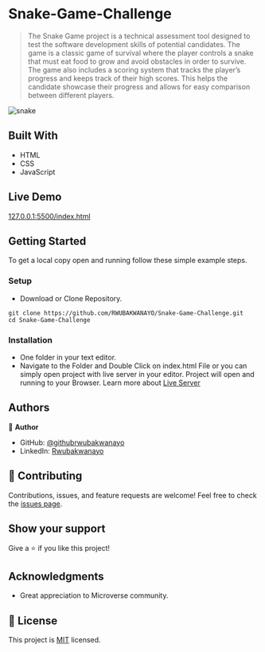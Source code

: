 # Snake-Game-Challenge

> The Snake Game project is a technical assessment tool designed to test the software development skills of potential candidates. The game is a classic game of survival where the player controls a snake that must eat food to grow and avoid obstacles in order to survive.
The game also includes a scoring system that tracks the player’s progress and keeps track of their high scores. This helps the candidate showcase their progress and allows for easy comparison between different players.

![snake](https://user-images.githubusercontent.com/68381641/222659596-d191f558-2dc6-4b4d-aef3-0b443a1ac817.png)

## Built With
- HTML
- CSS
- JavaScript


## Live Demo
[127.0.0.1:5500/index.html](http://127.0.0.1:5500/index.html)
## Getting Started
To get a local copy open and running follow these simple example steps.
### Setup
- Download or Clone Repository.
```
git clone https://github.com/RWUBAKWANAYO/Snake-Game-Challenge.git
cd Snake-Game-Challenge
```
### Installation
- One folder in your text editor.
- Navigate to the Folder and Double Click on index.html File or you can simply open project with live server in your editor.
Project will open and running to your Browser.
Learn more about [Live Server](https://marketplace.visualstudio.com/items?itemName=ritwickdey.LiveServer#:~:text=Shortcuts%20to%20Start%2FStop%20Server&text=Open%20a%20HTML%20file%20and,on%20Open%20with%20Live%20Server%20.&text=Open%20the%20Command%20Pallete%20by,Server%20to%20stop%20a%20server)
## Authors
:bust_in_silhouette: **Author**
- GitHub: [@githubrwubakwanayo](https://github.com/RWUBAKWANAYO)
- LinkedIn: [Rwubakwanayo](https://www.linkedin.com/in/rwubakwanayo-olivier)
## :handshake: Contributing
Contributions, issues, and feature requests are welcome!
Feel free to check the [issues page](../../issues/).
## Show your support
Give a :star:️ if you like this project!
## Acknowledgments
-   Great appreciation to Microverse community.
## :memo: License
This project is [MIT](./MIT.md) licensed.
